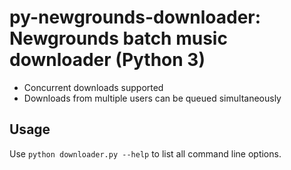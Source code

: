# py-newgrounds-downloader: Newgrounds batch music downloader (Python 3)
* Concurrent downloads supported
* Downloads from multiple users can be queued simultaneously 

## Usage
Use ```python downloader.py --help``` to list all command line options.
